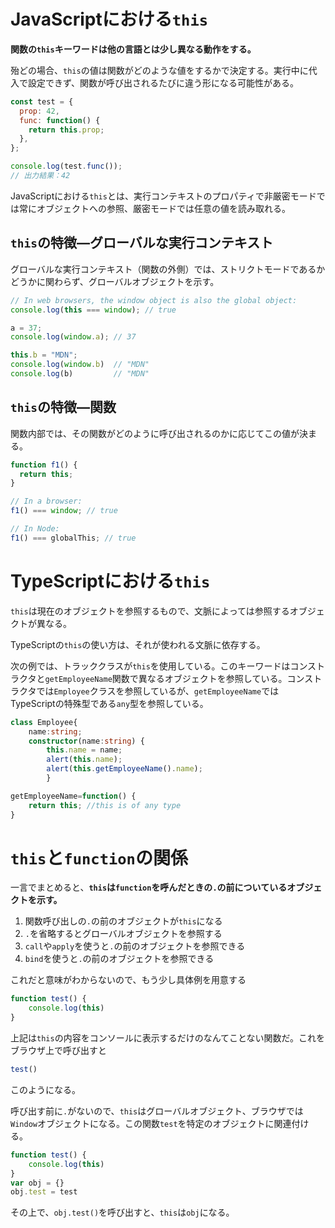 # JavaScriptにおける`this`

**関数の`this`キーワードは他の言語とは少し異なる動作をする。**

殆どの場合、`this`の値は関数がどのような値をするかで決定する。実行中に代入で設定できず、関数が呼び出されるたびに違う形になる可能性がある。

```js
const test = {
  prop: 42,
  func: function() {
    return this.prop;
  },
};

console.log(test.func());
// 出力結果：42
```

JavaScriptにおける`this`とは、実行コンテキストのプロパティで非厳密モードでは常にオブジェクトへの参照、厳密モードでは任意の値を読み取れる。

## `this`の特徴―グローバルな実行コンテキスト

グローバルな実行コンテキスト（関数の外側）では、ストリクトモードであるかどうかに関わらず、グローバルオブジェクトを示す。

```js
// In web browsers, the window object is also the global object:
console.log(this === window); // true

a = 37;
console.log(window.a); // 37

this.b = "MDN";
console.log(window.b)  // "MDN"
console.log(b)         // "MDN"
```

## `this`の特徴―関数

関数内部では、その関数がどのように呼び出されるのかに応じてこの値が決まる。

```js
function f1() {
  return this;
}

// In a browser:
f1() === window; // true

// In Node:
f1() === globalThis; // true
```

# TypeScriptにおける`this`

`this`は現在のオブジェクトを参照するもので、文脈によっては参照するオブジェクトが異なる。

TypeScriptの`this`の使い方は、それが使われる文脈に依存する。

次の例では、トラッククラスが`this`を使用している。このキーワードはコンストラクタと`getEmployeeName`関数で異なるオブジェクトを参照している。コンストラクタでは`Employee`クラスを参照しているが、`getEmployeeName`では TypeScriptの特殊型である`any`型を参照している。

```ts
class Employee{
	name:string;
	constructor(name:string) {
		this.name = name;
		alert(this.name);
		alert(this.getEmployeeName().name);
		}

getEmployeeName=function() {
	return this; //this is of any type
}
```

# `this`と`function`の関係

一言でまとめると、**`this`は`function`を呼んだときの`.`の前についているオブジェクトを示す。**

1. 関数呼び出しの`.`の前のオブジェクトが`this`になる
2. `.`を省略するとグローバルオブジェクトを参照する
3. `call`や`apply`を使うと`.`の前のオブジェクトを参照できる
4. `bind`を使うと`.`の前のオブジェクトを参照できる

これだと意味がわからないので、もう少し具体例を用意する

```js
function test() {
    console.log(this)
}
```

上記は`this`の内容をコンソールに表示するだけのなんてことない関数だ。これをブラウザ上で呼び出すと

```js
test()
```

このようになる。

呼び出す前に`.`がないので、`this`はグローバルオブジェクト、ブラウザでは`Window`オブジェクトになる。この関数`test`を特定のオブジェクトに関連付ける。

```js
function test() {
    console.log(this)
}
var obj = {}
obj.test = test
```

その上で、`obj.test()`を呼び出すと、`this`は`obj`になる。
